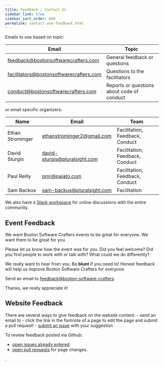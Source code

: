 ```yaml
---
title: Feedback / Contact Us
sidebar_link: true
sidebar_sort_order: 600
permalink: contact-and-feedback.html
---
```

Emails to use based on topic:

| Email | Topic |
|-------|-------|
|<feedback@bostonsoftwarecrafters.com>|General feedback or questions|
|<facilitators@bostonsoftwarecrafters.com>|Questions to the facilitators|
|<conduct@bostonsoftwarecrafters.com>|Reports or questions about code of conduct|

or email specific organizers:

| Name | Email | Team |
|------|-------|------|
|Ethan Strominger|<ethanstrominger2@gmail.com>|Facilitation, Feedback, Conduct|
|David Sturgis|<david-sturgis@pluralsight.com>|Facilitation, Feedback, Conduct |
|Paul Reilly|<pmr@pajato.com>|Facilitation, Feedback, Conduct|
|Sam Backus|<sam-backus@pluralsight.com>|Facilitation|

We also have a [Slack workspace](slack.md) for online discussions with the entire community.

<h2>Event Feedback</h2>

We want Boston Software Crafters events to be great for everyone.  We want them to be great for you.

Please let us know how the event was for you. Did you feel welcome? Did you find people to work with or talk with?  What could we do differently?

We really want to hear from you. Be **blunt** if you need to! Honest feedback will help us improve Boston Software Crafters for everyone.

Send an email to <feedback@boston-software-crafters>.

Thanks, we really appreciate it!

<a name="website"></a>
<h2>Website Feedback</h2>
There are several ways to give feedback on the website content:
- send an email to <feedback@bostonsoftwarecrafters.com>
- click the link in the footnote of a page to edit the page and submit a pull request!
- <a href="https://github.com/Boston-Software-Crafters/website/issues/new">submit an issue</a> with your suggestion

To review feedback posted via Github:
- <a href="https://github.com/Boston-Software-Crafters/website/issues/">open issues already entered</a>
- <a href="https://github.com/Boston-Software-Crafters/website/pulls">open pull requests</a> for page changes.




















.
